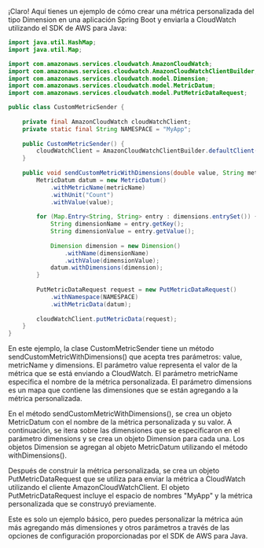 ¡Claro! Aquí tienes un ejemplo de cómo crear una métrica personalizada del tipo Dimension en una aplicación Spring Boot y enviarla a CloudWatch utilizando el SDK de AWS para Java:

```java
import java.util.HashMap;
import java.util.Map;

import com.amazonaws.services.cloudwatch.AmazonCloudWatch;
import com.amazonaws.services.cloudwatch.AmazonCloudWatchClientBuilder;
import com.amazonaws.services.cloudwatch.model.Dimension;
import com.amazonaws.services.cloudwatch.model.MetricDatum;
import com.amazonaws.services.cloudwatch.model.PutMetricDataRequest;

public class CustomMetricSender {
    
    private final AmazonCloudWatch cloudWatchClient;
    private static final String NAMESPACE = "MyApp";
    
    public CustomMetricSender() {
        cloudWatchClient = AmazonCloudWatchClientBuilder.defaultClient();
    }
    
    public void sendCustomMetricWithDimensions(double value, String metricName, Map<String, String> dimensions) {
        MetricDatum datum = new MetricDatum()
            .withMetricName(metricName)
            .withUnit("Count")
            .withValue(value);
        
        for (Map.Entry<String, String> entry : dimensions.entrySet()) {
            String dimensionName = entry.getKey();
            String dimensionValue = entry.getValue();
            
            Dimension dimension = new Dimension()
                .withName(dimensionName)
                .withValue(dimensionValue);
            datum.withDimensions(dimension);
        }
        
        PutMetricDataRequest request = new PutMetricDataRequest()
            .withNamespace(NAMESPACE)
            .withMetricData(datum);
        
        cloudWatchClient.putMetricData(request);
    }
}
```

En este ejemplo, la clase CustomMetricSender tiene un método sendCustomMetricWithDimensions() que acepta tres parámetros: value, metricName y dimensions. El parámetro value representa el valor de la métrica que se está enviando a CloudWatch. El parámetro metricName especifica el nombre de la métrica personalizada. El parámetro dimensions es un mapa que contiene las dimensiones que se están agregando a la métrica personalizada.

En el método sendCustomMetricWithDimensions(), se crea un objeto MetricDatum con el nombre de la métrica personalizada y su valor. A continuación, se itera sobre las dimensiones que se especificaron en el parámetro dimensions y se crea un objeto Dimension para cada una. Los objetos Dimension se agregan al objeto MetricDatum utilizando el método withDimensions().

Después de construir la métrica personalizada, se crea un objeto PutMetricDataRequest que se utiliza para enviar la métrica a CloudWatch utilizando el cliente AmazonCloudWatchClient. El objeto PutMetricDataRequest incluye el espacio de nombres "MyApp" y la métrica personalizada que se construyó previamente.

Este es solo un ejemplo básico, pero puedes personalizar la métrica aún más agregando más dimensiones y otros parámetros a través de las opciones de configuración proporcionadas por el SDK de AWS para Java.